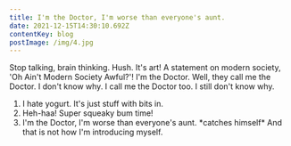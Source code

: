 ```yaml
---
title: I'm the Doctor, I'm worse than everyone's aunt.
date: 2021-12-15T14:30:10.692Z
contentKey: blog
postImage: /img/4.jpg
---
```



Stop talking, brain thinking. Hush. It's art! A statement on modern society, 'Oh Ain't Modern Society Awful?'! I'm the Doctor. Well, they call me the Doctor. I don't know why. I call me the Doctor too. I still don't know why.

1. I hate yogurt. It's just stuff with bits in.
2. Heh-haa! Super squeaky bum time!
3. I'm the Doctor, I'm worse than everyone's aunt. \*catches himself\* And that is not how I'm introducing myself.